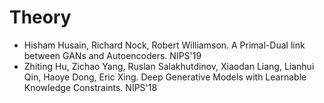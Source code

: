 # Theory

- Hisham Husain, Richard Nock, Robert Williamson. A Primal-Dual link between GANs and Autoencoders. NIPS'19
- Zhiting Hu, Zichao Yang, Ruslan Salakhutdinov, Xiaodan Liang, Lianhui Qin, Haoye Dong, Eric Xing. Deep Generative Models with Learnable Knowledge Constraints. NIPS'18
